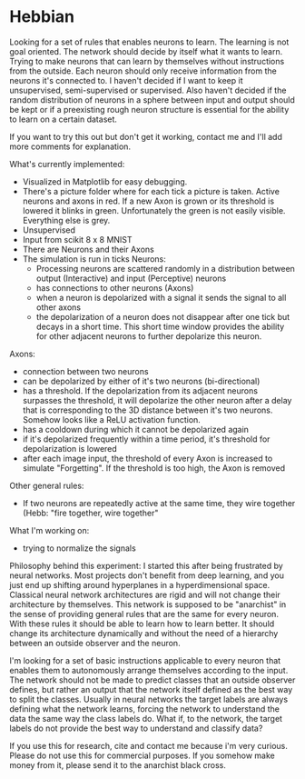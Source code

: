 # Hebbian
Looking for a set of rules that enables neurons to learn. The learning is not goal oriented. The network should decide by itself what it wants to learn.
Trying to make neurons that can learn by themselves without instructions from the outside. Each neuron should only receive information from the neurons it's connected to.
I haven't decided if I want to keep it unsupervised, semi-supervised or supervised.
Also haven't decided if the random distribution of neurons in a sphere between input and output should be kept or if a preexisting rough neuron structure is essential for the ability to learn on a certain dataset.

If you want to try this out but don't get it working, contact me and I'll add more comments for explanation.

What's currently implemented:
- Visualized in Matplotlib for easy debugging.
- There's a picture folder where for each tick a picture is taken. Active neurons and axons in red. If a new Axon is grown or its threshold is lowered it blinks in green. Unfortunately the green is not easily visible. Everything else is grey.
- Unsupervised
- Input from scikit 8 x 8 MNIST
- There are Neurons and their Axons
- The simulation is run in ticks
Neurons:
  - Processing neurons are scattered randomly in a distribution between output (Interactive) and input (Perceptive) neurons
  - has connections to other neurons (Axons)
  - when a neuron is depolarized with a signal it sends the signal to all other axons
  - the depolarization of a neuron does not disappear after one tick but decays in a short time. 
    This short time window provides the ability for other adjacent neurons to further depolarize this neuron.
  
Axons:
  - connection between two neurons
  - can be depolarized by either of it's two neurons (bi-directional)
  - has a threshold. If the depolarization from its adjacent neurons surpasses the threshold, it will depolarize the other neuron after a delay that 
    is corresponding to the 3D distance between it's two neurons. Somehow looks like a ReLU activation function.
  - has a cooldown during which it cannot be depolarized again
  - if it's depolarized frequently within a time period, it's threshold for depolarization is lowered
  - after each image input, the threshold of every Axon is increased to simulate "Forgetting".
    If the threshold is too high, the Axon is removed

Other general rules:
- If two neurons are repeatedly active at the same time, they wire together (Hebb: "fire together, wire together"


What I'm working on:
- trying to normalize the signals




Philosophy behind this experiment:
I started this after being frustrated by neural networks. Most projects don't benefit from deep learning, and you just end up shifting around hyperplanes in a hyperdimensional space.
Classical neural network architectures are rigid and will not change their architecture by themselves.
This network is supposed to be "anarchist" in the sense of providing general rules that are the same for every neuron. 
With these rules it should be able to learn how to learn better. 
It should change its architecture dynamically and without the need of a hierarchy between an outside observer and the neuron.

I'm looking for a set of basic instructions applicable to every neuron that enables them to autonomously arrange themselves according to the input.
The network should not be made to predict classes that an outside observer defines, but rather an output that the network itself defined as the best way to split the classes.
Usually in neural networks the target labels are always defining what the network learns, forcing the network to understand the data the same way the class labels do.
What if, to the network, the target labels do not provide the best way to understand and classify data?


If you use this for research, cite and contact me because i'm very curious. 
Please do not use this for commercial purposes. If you somehow make money from it, please send it to the anarchist black cross.

